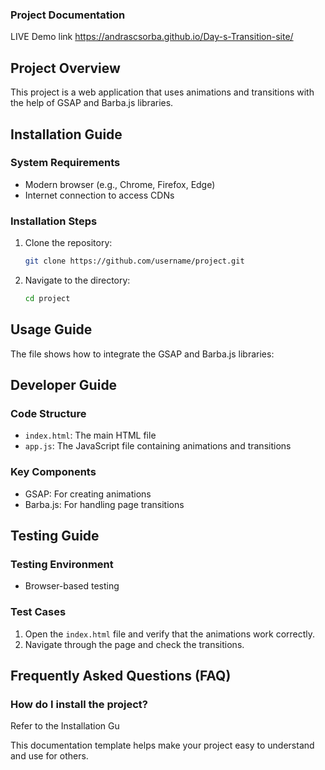 
### Project Documentation
LIVE Demo link https://andrascsorba.github.io/Day-s-Transition-site/

## Project Overview
This project is a web application that uses animations and transitions with the help of GSAP and Barba.js libraries.

## Installation Guide
### System Requirements
- Modern browser (e.g., Chrome, Firefox, Edge)
- Internet connection to access CDNs

### Installation Steps
1. Clone the repository:
    ```sh
    git clone https://github.com/username/project.git
    ```
2. Navigate to the directory:
    ```sh
    cd project
    ```

## Usage Guide
The file shows how to integrate the GSAP and Barba.js libraries:



## Developer Guide
### Code Structure
- `index.html`: The main HTML file
- `app.js`: The JavaScript file containing animations and transitions

### Key Components
- GSAP: For creating animations
- Barba.js: For handling page transitions

## Testing Guide
### Testing Environment
- Browser-based testing

### Test Cases
1. Open the `index.html` file and verify that the animations work correctly.
2. Navigate through the page and check the transitions.

## Frequently Asked Questions (FAQ)
### How do I install the project?
Refer to the Installation Gu

This documentation template helps make your project easy to understand and use for others.

